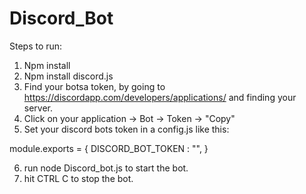 # Discord_Bot

Steps to run:
1. Npm install
2. Npm install discord.js
3. Find your botsa token, by going to https://discordapp.com/developers/applications/ and finding your server.
4. Click on your application -> Bot -> Token -> "Copy"
5. Set your discord bots token in a config.js like this: 

module.exports = {
    DISCORD_BOT_TOKEN : "", 
}

6. run node Discord_bot.js to start the bot.
7. hit CTRL C to stop the bot.
